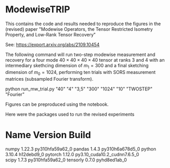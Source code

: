 # ModewiseTRIP

This contains the code and results needed to reproduce the figures in the (revised) paper "Modewise Operators, the Tensor Restricted Isometry Property, and Low-Rank Tensor Recovery"

See: https://export.arxiv.org/abs/2109.10454

The following command will run two-step modewise measurement and recovery for a four mode $40\times40\times40\times40$ tensor at ranks 3 and 4 with an intermediary skethcing dimension of $m_1 = 300$ and a final sketching dimension of $m_0 = 1024$, performing ten trials with SORS measurement matrices (subsampled Fourier transform).

python run_mw_trial.py "40" "4" "3,5" "300" "1024" "10" "TWOSTEP" "Fourier"

Figures can be preproduced using the notebook.

Here were the packages used to run the revised experiments
# Name                    Version                   Build  
numpy                     1.22.3          py310hfa59a62_0
pandas                    1.4.3           py310h6a678d5_0
python                    3.10.4               h12debd9_0
pytorch                   1.12.0          py3.10_cuda10.2_cudnn7.6.5_0    
scipy                     1.7.3           py310hfa59a62_0
tensorly                  0.7.0              pyhd8ed1ab_0    
